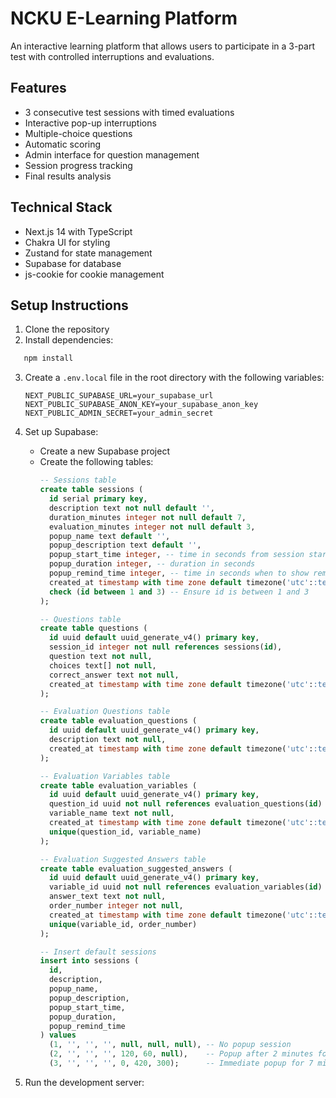 # NCKU E-Learning Platform

An interactive learning platform that allows users to participate in a 3-part test with controlled interruptions and evaluations.

## Features

- 3 consecutive test sessions with timed evaluations
- Interactive pop-up interruptions
- Multiple-choice questions
- Automatic scoring
- Admin interface for question management
- Session progress tracking
- Final results analysis

## Technical Stack

- Next.js 14 with TypeScript
- Chakra UI for styling
- Zustand for state management
- Supabase for database
- js-cookie for cookie management

## Setup Instructions

1. Clone the repository
2. Install dependencies:
```bash
   npm install
   ```

3. Create a `.env.local` file in the root directory with the following variables:
   ```
   NEXT_PUBLIC_SUPABASE_URL=your_supabase_url
   NEXT_PUBLIC_SUPABASE_ANON_KEY=your_supabase_anon_key
   NEXT_PUBLIC_ADMIN_SECRET=your_admin_secret
   ```

4. Set up Supabase:
   - Create a new Supabase project
   - Create the following tables:
     ```sql
     -- Sessions table
     create table sessions (
       id serial primary key,
       description text not null default '',
       duration_minutes integer not null default 7,
       evaluation_minutes integer not null default 3,
       popup_name text default '',
       popup_description text default '',
       popup_start_time integer, -- time in seconds from session start
       popup_duration integer, -- duration in seconds
       popup_remind_time integer, -- time in seconds when to show reminder, null for no reminder
       created_at timestamp with time zone default timezone('utc'::text, now()) not null,
       check (id between 1 and 3) -- Ensure id is between 1 and 3
     );

     -- Questions table
     create table questions (
       id uuid default uuid_generate_v4() primary key,
       session_id integer not null references sessions(id),
       question text not null,
       choices text[] not null,
       correct_answer text not null,
       created_at timestamp with time zone default timezone('utc'::text, now()) not null
     );

     -- Evaluation Questions table
     create table evaluation_questions (
       id uuid default uuid_generate_v4() primary key,
       description text not null,
       created_at timestamp with time zone default timezone('utc'::text, now()) not null
     );

     -- Evaluation Variables table
     create table evaluation_variables (
       id uuid default uuid_generate_v4() primary key,
       question_id uuid not null references evaluation_questions(id) on delete cascade,
       variable_name text not null,
       created_at timestamp with time zone default timezone('utc'::text, now()) not null,
       unique(question_id, variable_name)
     );

     -- Evaluation Suggested Answers table
     create table evaluation_suggested_answers (
       id uuid default uuid_generate_v4() primary key,
       variable_id uuid not null references evaluation_variables(id) on delete cascade,
       answer_text text not null,
       order_number integer not null,
       created_at timestamp with time zone default timezone('utc'::text, now()) not null,
       unique(variable_id, order_number)
     );

     -- Insert default sessions
     insert into sessions (
       id,
       description,
       popup_name,
       popup_description,
       popup_start_time,
       popup_duration,
       popup_remind_time
     ) values
       (1, '', '', '', null, null, null), -- No popup session
       (2, '', '', '', 120, 60, null),    -- Popup after 2 minutes for 1 minute
       (3, '', '', '', 0, 420, 300);      -- Immediate popup for 7 minutes with reminder at 5 minutes
     ```

5. Run the development server:
   ```